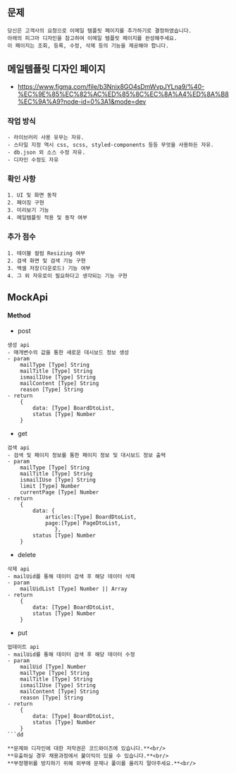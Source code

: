 ## 문제

```
당신은 고객사의 요청으로 이메일 템플릿 페이지를 추가하기로 결정하였습니다.
아래의 피그마 디자인을 참고하여 이메일 템플릿 페이지를 완성해주세요.
이 페이지는 조회, 등록, 수정, 삭제 등의 기능을 제공해야 합니다.
```

## 메일템플릿 디자인 페이지

- https://www.figma.com/file/b3Nnix8GO4sDmWvpJYLna9/%40-%EC%9E%85%EC%82%AC%ED%85%8C%EC%8A%A4%ED%8A%B8%EC%9A%A9?node-id=0%3A1&mode=dev

### 작업 방식

    - 라이브러리 사용 유무는 자유.
    - 스타일 지정 역시 css, scss, styled-components 등등 무엇을 사용하든 자유.
    - db.json 외 소스 수정 자유.
    - 디자인 수정도 자유

### 확인 사항

    1. UI 및 화면 동작
    2. 페이징 구현
    3. 미리보기 기능
    4. 메일템플릿 적용 및 동작 여부

### 추가 점수

    1. 테이블 컬럼 Resizing 여부
    2. 검색 화면 및 검색 기능 구현
    3. 엑셀 저장(다운로드) 기능 여부
    4. 그 외 자유로이 필요하다고 생각되는 기능 구현

## MockApi

#### Method

- post

```
생성 api
- 매개변수의 값을 통한 새로운 대시보드 정보 생성
- param
    mailType [Type] String
    mailTitle [Type] String
    ismailIUse [Type] String
    mailContent [Type] String
    reason [Type] String
- return
    {
        data: [Type] BoardDtoList,
        status [Type] Number
    }
```

- get

```
검색 api
- 검색 및 페이지 정보를 통한 페이지 정보 및 대시보드 정보 출력
- param
    mailType [Type] String
    mailTitle [Type] String
    ismailIUse [Type] String
    limit [Type] Number
    currentPage [Type] Number
- return
    {
        data: {
            articles:[Type] BoardDtoList,
            page:[Type] PageDtoList,
               },
        status [Type] Number
    }
```

- delete

```
삭제 api
- mailUid를 통해 데이터 검색 후 해당 데이터 삭제
- param
    mailUidList [Type] Number || Array
- return
    {
        data: [Type] BoardDtoList,
        status [Type] Number
    }
```

- put

````
업데이트 api
- mailUid를 통해 데이터 검색 후 해당 데이터 수정
- param
    mailUid [Type] Number
    mailType [Type] String
    mailTitle [Type] String
    ismailIUse [Type] String
    mailContent [Type] String
    reason [Type] String
- return
    {
        data: [Type] BoardDtoList,
        status [Type] Number
    }
```dd

**문제와 디자인에 대한 저작권은 코드와이즈에 있습니다.**<br/>
**유출하실 경우 채용과정에서 불이익이 있을 수 있습니다.**<br/>
**부정행위를 방지하기 위해 외부에 문제나 풀이를 올리지 말아주세요.**<br/>

````

